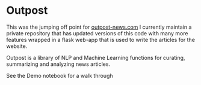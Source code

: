 # Outpost

This was the jumping off point for [outpost-news.com](https://outpost-news.com)
I currently maintain a private repository that has updated versions of this code with many more features wrapped in a flask web-app that is used to write the articles for the website.

Outpost is a library of NLP and Machine Learning functions for curating, summarizing and analyzing news articles.

See the Demo notebook for a walk through

